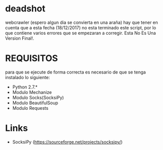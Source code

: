 # deadshot
webcrawler (espero algun dia se convierta en una araña)
hay que tener en cuenta que a esta fecha (18/12/2017) no esta terminado este script, por lo que contiene varios errores que se empezaran a corregir. Esta No Es Una Version Final!.

#  REQUISITOS
para que se ejecute de forma correcta es necesario de que se tenga instalado lo siguiente:

* Python 2.7.*
* Modulo Mechanize
* Modulo Socks(SocksiPy)
* Modulo BeautifulSoup
* Modulo Requests

# Links
* SocksiPy (https://sourceforge.net/projects/socksipy/)
